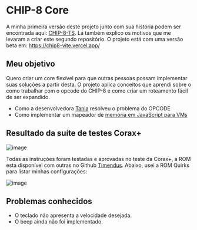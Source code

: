 # CHIP-8 Core
A minha primeira versão deste projeto junto com sua história podem ser encontrada aqui: [CHIP-8-TS](https://github.com/vini-basilio/chip-8-TS). Lá também explico os motivos que me levaram a criar este segundo repositório.
O projeto está com uma versão beta em: https://chip8-vite.vercel.app/

## Meu objetivo
Quero criar um core flexível para que outras pessoas possam implementar suas soluções a partir desta. O projeto aplica conceitos que aprendi sobre o como trabalhar com o opcode do CHIP-8 e como criar um roteamento fácil de ser expandido.
- Como a desenvolvedora [Tania](https://www.taniarascia.com/writing-an-emulator-in-javascript-chip8/) resolveu o problema do OPCODE
- Como implementar um mapeador de [memória em JavaScript para VMs](https://www.youtube.com/watch?v=hLYGTpvoMgE&list=PLP29wDx6QmW5DdwpdwHCRJsEubS5NrQ9b&index=5)

## Resultado da suíte de testes Corax+
![image](https://github.com/user-attachments/assets/4e626084-82a7-43e0-bc37-2fc96482bbb1)

Todas as instruções foram testadas e aprovadas no teste da Corax+, a ROM esta disponível com outras no Github [Timendus](https://github.com/Timendus/chip8-test-suite/tree/main). Abaixo, usei a ROM Quirks para listar minhas configurações:

![image](https://github.com/user-attachments/assets/6b8d3895-fd87-4086-ab54-5ab9e530230b)


## Problemas conhecidos
- O teclado não apresenta a velocidade desejada.
- O beep ainda não foi implementado.

